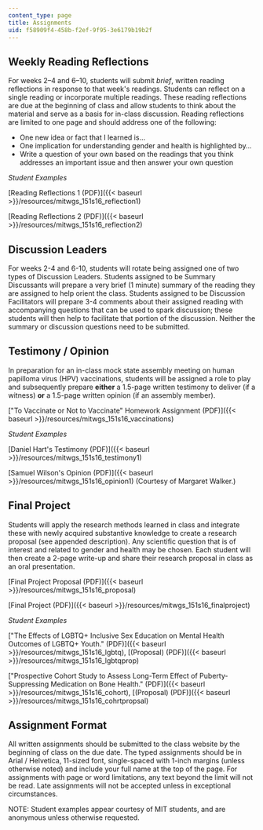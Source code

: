 ```yaml
---
content_type: page
title: Assignments
uid: f58909f4-458b-f2ef-9f95-3e6179b19b2f
---
```


Weekly Reading Reflections
--------------------------

For weeks 2–4 and 6–10, students will submit _brief_, written reading reflections in response to that week's readings. Students can reflect on a single reading or incorporate multiple readings. These reading reflections are due at the beginning of class and allow students to think about the material and serve as a basis for in-class discussion. Reading reflections are limited to one page and should address one of the following:

*   One new idea or fact that I learned is…
*   One implication for understanding gender and health is highlighted by…
*   Write a question of your own based on the readings that you think addresses an important issue and then answer your own question

_Student Examples_

[Reading Reflections 1 (PDF)]({{< baseurl >}}/resources/mitwgs_151s16_reflection1)

[Reading Reflections 2 (PDF)]({{< baseurl >}}/resources/mitwgs_151s16_reflection2)

Discussion Leaders
------------------

For weeks 2-4 and 6-10, students will rotate being assigned one of two types of Discussion Leaders. Students assigned to be Summary Discussants will prepare a very brief (1 minute) summary of the reading they are assigned to help orient the class. Students assigned to be Discussion Facilitators will prepare 3-4 comments about their assigned reading with accompanying questions that can be used to spark discussion; these students will then help to facilitate that portion of the discussion. Neither the summary or discussion questions need to be submitted.

Testimony / Opinion
-------------------

In preparation for an in-class mock state assembly meeting on human papilloma virus (HPV) vaccinations, students will be assigned a role to play and subsequently prepare **either** a 1.5-page written testimony to deliver (if a witness) **or** a 1.5-page written opinion (if an assembly member).

["To Vaccinate or Not to Vaccinate" Homework Assignment (PDF)]({{< baseurl >}}/resources/mitwgs_151s16_vaccinations)

_Student Examples_

[Daniel Hart's Testimony (PDF)]({{< baseurl >}}/resources/mitwgs_151s16_testimony1)

[Samuel Wilson's Opinion (PDF)]({{< baseurl >}}/resources/mitwgs_151s16_opinion1) (Courtesy of Margaret Walker.)

Final Project
-------------

Students will apply the research methods learned in class and integrate these with newly acquired substantive knowledge to create a research proposal (see appended description). Any scientific question that is of interest and related to gender and health may be chosen. Each student will then create a 2-page write-up and share their research proposal in class as an oral presentation.

[Final Project Proposal (PDF)]({{< baseurl >}}/resources/mitwgs_151s16_proposal)

[Final Project (PDF)]({{< baseurl >}}/resources/mitwgs_151s16_finalproject)

_Student Examples_

["The Effects of LGBTQ+ Inclusive Sex Education on Mental Health Outcomes of LGBTQ+ Youth." (PDF)]({{< baseurl >}}/resources/mitwgs_151s16_lgbtq), [(Proposal) (PDF)]({{< baseurl >}}/resources/mitwgs_151s16_lgbtqprop)

["Prospective Cohort Study to Assess Long-Term Effect of Puberty-Suppressing Medication on Bone Health." (PDF)]({{< baseurl >}}/resources/mitwgs_151s16_cohort), [(Proposal) (PDF)]({{< baseurl >}}/resources/mitwgs_151s16_cohrtpropsal)

Assignment Format
-----------------

All written assignments should be submitted to the class website by the beginning of class on the due date. The typed assignments should be in Arial / Helvetica, 11-sized font, single-spaced with 1-inch margins (unless otherwise noted) and include your full name at the top of the page. For assignments with page or word limitations, any text beyond the limit will not be read. Late assignments will not be accepted unless in exceptional circumstances.

NOTE: Student examples appear courtesy of MIT students, and are anonymous unless otherwise requested.